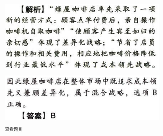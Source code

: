 ![](7e72a7cad47954d5b8774daaf8eebad1.png)

![](49c3382ae86b6ab4354e416e4de40991.png)

[查看题目](../战略选择.本章真题.md#34-题目)

